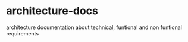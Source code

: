 # architecture-docs
architecture documentation about technical, funtional and non funtional requirements
